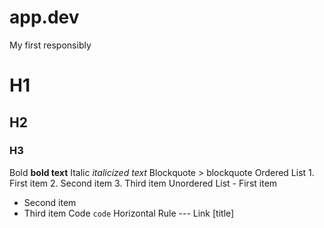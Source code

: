 # app.dev
My first responsibly 
# H1
## H2
### H3
Bold	**bold text**
Italic	*italicized text*
Blockquote	> blockquote
Ordered List	1. First item
2. Second item
3. Third item
Unordered List	- First item
- Second item
- Third item
Code	`code`
Horizontal Rule	---
Link	[title]
